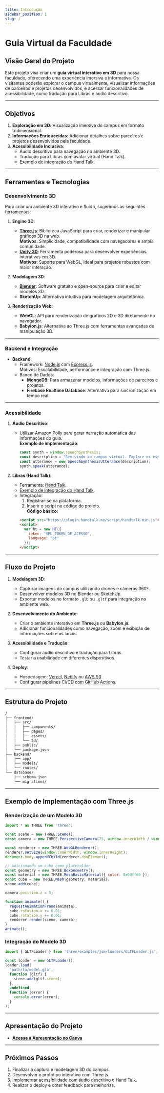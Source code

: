```yaml
---
title: Introdução
sidebar_position: 1
slug: /
---
```


# Guia Virtual da Faculdade

## Visão Geral do Projeto

Este projeto visa criar um **guia virtual interativo em 3D** para nossa faculdade, oferecendo uma experiência imersiva e informativa. Os visitantes poderão explorar o campus virtualmente, visualizar informações de parceiros e projetos desenvolvidos, e acessar funcionalidades de acessibilidade, como tradução para Libras e áudio descritivo.

---

## Objetivos

1. **Exploração em 3D**: Visualização imersiva do campus em formato tridimensional.  
2. **Informações Enriquecidas**: Adicionar detalhes sobre parceiros e projetos desenvolvidos pela faculdade.  
3. **Acessibilidade Inclusiva**:  
   - Áudio descritivo para navegação no ambiente 3D.  
   - Tradução para Libras com avatar virtual (Hand Talk).
   - [Exemplo de integração do Hand Talk](https://docs.handtalk.me/br/11/introducao#sobre-o-tradutor-de-texto).

---

## Ferramentas e Tecnologias

### **Desenvolvimento 3D**
Para criar um ambiente 3D interativo e fluido, sugerimos as seguintes ferramentas:

1. **Engine 3D**:  
   - **[Three.js](https://threejs.org/)**: Biblioteca JavaScript para criar, renderizar e manipular gráficos 3D na web.  
     **Motivos**: Simplicidade, compatibilidade com navegadores e ampla comunidade.  
   - **[Unity 3D](https://unity.com/)**: Ferramenta poderosa para desenvolver experiências interativas em 3D.  
     **Motivos**: Suporte para WebGL, ideal para projetos robustos com maior interação.

2. **Modelagem 3D**:  
   - **[Blender](https://www.blender.org/)**: Software gratuito e open-source para criar e editar modelos 3D.  
   - **SketchUp**: Alternativa intuitiva para modelagem arquitetônica.

3. **Renderização Web**:  
   - **WebGL**: API para renderização de gráficos 2D e 3D diretamente no navegador.  
   - **Babylon.js**: Alternativa ao Three.js com ferramentas avançadas de manipulação 3D.

---

### **Backend e Integração**
- **Backend**:  
  - Framework: [Node.js](https://nodejs.org/) com [Express.js](https://expressjs.com/).  
    Motivos: Escalabilidade, performance e integração com Three.js.  
  - Banco de Dados:  
    - **MongoDB**: Para armazenar modelos, informações de parceiros e projetos.  
    - **Firebase Realtime Database**: Alternativa para sincronização em tempo real.

---

### **Acessibilidade**
1. **Áudio Descritivo**:  
   - Utilizar [Amazon Polly](https://aws.amazon.com/polly/) para gerar narração automática das informações do guia.  
     **Exemplo de implementação**:
     ```javascript
     const synth = window.speechSynthesis;
     const description = "Bem-vindo ao campus virtual. Explore os espaços interativos.";
     const utterance = new SpeechSynthesisUtterance(description);
     synth.speak(utterance);
     ```

2. **Libras (Hand Talk)**:  
   - Ferramenta: [Hand Talk](https://www.handtalk.me/).  
   - [Exemplo de integração do Hand Talk](https://docs.handtalk.me/br/11/introducao#sobre-o-tradutor-de-texto).
   - Integração:
     1. Registrar-se na plataforma.  
     2. Inserir o script no código do projeto.  
     **Código básico**:
     ```html
     <script src="https://plugin.handtalk.me/script/handtalk.min.js"></script>
     <script>
       var ht = new HT({
         token: "SEU_TOKEN_DE_ACESSO",
         language: "pt"
       });
     </script>
     ```

---

## Fluxo do Projeto

1. **Modelagem 3D**:
   - Capturar imagens do campus utilizando drones e câmeras 360º.  
   - Desenvolver modelos 3D no Blender ou SketchUp.  
   - Exportar modelos no formato `.glb` ou `.gltf` para integração no ambiente web.  

2. **Desenvolvimento do Ambiente**:
   - Criar o ambiente interativo em **Three.js** ou **Babylon.js**.  
   - Adicionar funcionalidades como navegação, zoom e exibição de informações sobre os locais.

3. **Acessibilidade e Tradução**:
   - Configurar áudio descritivo e tradução para Libras.  
   - Testar a usabilidade em diferentes dispositivos.

4. **Deploy**:
   - Hospedagem: [Vercel](https://vercel.com/), [Netlify](https://www.netlify.com/) ou [AWS S3](https://aws.amazon.com/s3/).  
   - Configurar pipelines CI/CD com [GitHub Actions](https://github.com/features/actions).

---

## Estrutura do Projeto

```bash
/
├── frontend/
│   ├── src/
│   │   ├── components/
│   │   ├── pages/
│   │   ├── assets/
│   │   └── 3d/
│   ├── public/
│   └── package.json
├── backend/
│   ├── app/
│   ├── models/
│   └── routes/
└── database/
    ├── schema.json
    └── migrations/
```

---

## Exemplo de Implementação com Three.js

### **Renderização de um Modelo 3D**
```javascript
import * as THREE from 'three';

const scene = new THREE.Scene();
const camera = new THREE.PerspectiveCamera(75, window.innerWidth / window.innerHeight, 0.1, 1000);

const renderer = new THREE.WebGLRenderer();
renderer.setSize(window.innerWidth, window.innerHeight);
document.body.appendChild(renderer.domElement);

// Adicionando um cubo como placeholder
const geometry = new THREE.BoxGeometry();
const material = new THREE.MeshBasicMaterial({ color: 0x00ff00 });
const cube = new THREE.Mesh(geometry, material);
scene.add(cube);

camera.position.z = 5;

function animate() {
  requestAnimationFrame(animate);
  cube.rotation.x += 0.01;
  cube.rotation.y += 0.01;
  renderer.render(scene, camera);
}
animate();
```

### **Integração do Modelo 3D**
```javascript
import { GLTFLoader } from 'three/examples/jsm/loaders/GLTFLoader.js';

const loader = new GLTFLoader();
loader.load(
  'path/to/model.glb',
  function (gltf) {
    scene.add(gltf.scene);
  },
  undefined,
  function (error) {
    console.error(error);
  }
);
```

---

## Apresentação do Projeto

- **[Acesse a Apresentação no Canva](https://www.canva.com/design/DAGXNcwt1FU/u_sYmlVXmWBW-XyducoWWQ/edit)**  
---

## Próximos Passos

1. Finalizar a captura e modelagem 3D do campus.
2. Desenvolver o protótipo interativo com Three.js.
3. Implementar acessibilidade com áudio descritivo e Hand Talk.
4. Realizar o deploy e obter feedback para melhorias.